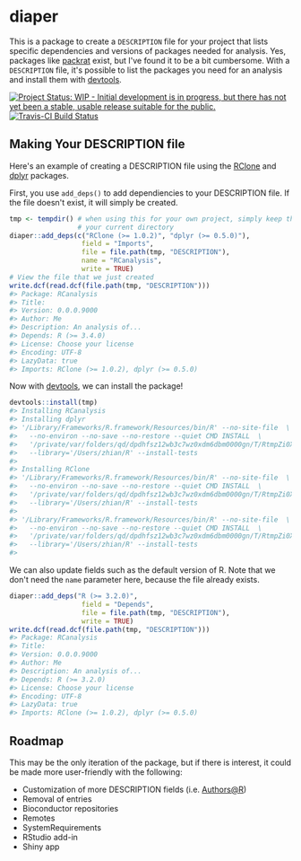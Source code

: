 
<!-- README.md is generated from README.Rmd. Please edit that file -->
diaper
======

This is a package to create a `DESCRIPTION` file for your project that lists specific dependencies and versions of packages needed for analysis. Yes, packages like [packrat](https://cran.r-project.org/package=packrat) exist, but I've found it to be a bit cumbersome. With a `DESCRIPTION` file, it's possible to list the packages you need for an analysis and install them with [devtools](https://cran.r-project.org/package=devtools).

[![Project Status: WIP - Initial development is in progress, but there has not yet been a stable, usable release suitable for the public.](http://www.repostatus.org/badges/latest/wip.svg)](http://www.repostatus.org/#wip) [![Travis-CI Build Status](https://travis-ci.org/zkamvar/diaper.svg?branch=master)](https://travis-ci.org/zkamvar/diaper)

Making Your DESCRIPTION file
----------------------------

Here's an example of creating a DESCRIPTION file using the [RClone](https://cran.r-project.org/package=RClone) and [dplyr](https://cran.r-project.org/package=dplyr) packages.

First, you use `add_deps()` to add dependiencies to your DESCRIPTION file. If the file doesn't exist, it will simply be created.

``` r
tmp <- tempdir() # when using this for your own project, simply keep this as
                 # your current directory
diaper::add_deps(c("RClone (>= 1.0.2)", "dplyr (>= 0.5.0)"), 
                  field = "Imports", 
                  file = file.path(tmp, "DESCRIPTION"), 
                  name = "RCanalysis",
                  write = TRUE)
# View the file that we just created
write.dcf(read.dcf(file.path(tmp, "DESCRIPTION")))
#> Package: RCanalysis
#> Title:
#> Version: 0.0.0.9000
#> Author: Me
#> Description: An analysis of...
#> Depends: R (>= 3.4.0)
#> License: Choose your license
#> Encoding: UTF-8
#> LazyData: true
#> Imports: RClone (>= 1.0.2), dplyr (>= 0.5.0)
```

Now with [devtools](https://cran.r-project.org/package=devtools), we can install the package!

``` r
devtools::install(tmp)
#> Installing RCanalysis
#> Installing dplyr
#> '/Library/Frameworks/R.framework/Resources/bin/R' --no-site-file  \
#>   --no-environ --no-save --no-restore --quiet CMD INSTALL  \
#>   '/private/var/folders/qd/dpdhfsz12wb3c7wz0xdm6dbm0000gn/T/RtmpZi0XFo/devtools938652e5bf33/dplyr'  \
#>   --library='/Users/zhian/R' --install-tests
#> 
#> Installing RClone
#> '/Library/Frameworks/R.framework/Resources/bin/R' --no-site-file  \
#>   --no-environ --no-save --no-restore --quiet CMD INSTALL  \
#>   '/private/var/folders/qd/dpdhfsz12wb3c7wz0xdm6dbm0000gn/T/RtmpZi0XFo/devtools93862d4d9a0a/RClone'  \
#>   --library='/Users/zhian/R' --install-tests
#> 
#> '/Library/Frameworks/R.framework/Resources/bin/R' --no-site-file  \
#>   --no-environ --no-save --no-restore --quiet CMD INSTALL  \
#>   '/private/var/folders/qd/dpdhfsz12wb3c7wz0xdm6dbm0000gn/T/RtmpZi0XFo'  \
#>   --library='/Users/zhian/R' --install-tests
#> 
```

We can also update fields such as the default version of R. Note that we don't need the `name` parameter here, because the file already exists.

``` r
diaper::add_deps("R (>= 3.2.0)",
                  field = "Depends",
                  file = file.path(tmp, "DESCRIPTION"),
                  write = TRUE)
write.dcf(read.dcf(file.path(tmp, "DESCRIPTION")))
#> Package: RCanalysis
#> Title:
#> Version: 0.0.0.9000
#> Author: Me
#> Description: An analysis of...
#> Depends: R (>= 3.2.0)
#> License: Choose your license
#> Encoding: UTF-8
#> LazyData: true
#> Imports: RClone (>= 1.0.2), dplyr (>= 0.5.0)
```

Roadmap
-------

This may be the only iteration of the package, but if there is interest, it could be made more user-friendly with the following:

-   Customization of more DESCRIPTION fields (i.e. <Authors@R>)
-   Removal of entries
-   Bioconductor repositories
-   Remotes
-   SystemRequirements
-   RStudio add-in
-   Shiny app
